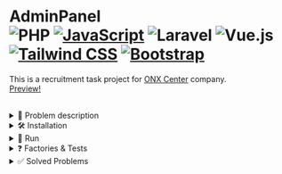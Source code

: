 # AdminPanel  <div> ![PHP](https://img.shields.io/badge/PHP-%23777BB4.svg?style=flat&logo=php&logoColor=white) [![JavaScript](https://shields.io/badge/JavaScript-black?logo=JavaScript&logoColor=F7DF1E)](https://developer.mozilla.org/en-US/docs/Web/JavaScript) ![Laravel](https://img.shields.io/badge/Laravel-%23FF2D20.svg?style=flat&logo=laravel&logoColor=white) ![Vue.js](https://img.shields.io/badge/Vue.js-%234FC08D.svg?style=flat&logo=vue.js&logoColor=white) [![Tailwind CSS](https://img.shields.io/badge/-Tailwind-38B2AC?logo=tailwind-css&logoColor=white)](https://tailwindcss.com/) [![Bootstrap](https://img.shields.io/badge/Bootstrap-%237952b3.svg?logo=bootstrap&logoColor=white&style=flat)](https://getbootstrap.com/) </div>

This is a recruitment task project for [ONX Center](https://onx.com.pl/) company. \
[Preview!](http://adminpanel-szymcode-a7c075dcede4.herokuapp.com/home)


<br>
<details><summary> 📖 Problem description </summary>
<br>
    
```
Twoim zadaniem jest stworzenie zaawansowanego panelu administracyjnego do
zarządzania treściami na stronie internetowej. Aplikacja powinna być oparta na frameworku
Laravel 10 (PHP) oraz Vue.js 3, a także działać jako pojedyncza strona aplikacji (SPA).
Celem tego zadania jest przetestowanie Twoich umiejętności programistycznych, zdolności
projektowych oraz umiejętności pracy z technologiami Laravel i Vue.js.


Wymagania:
• Stwórz stronę SPA, która będzie pełniła rolę zaawansowanego panelu administracyjnego.
• Wykorzystaj framework Laravel 10 do tworzenia API oraz obsługi logiki backendowej
aplikacji.
• Skorzystaj z Vue.js 3 do stworzenia interfejsu użytkownika, wykorzystując komponenty Vue
do tworzenia interaktywnych widoków.
• Aplikacja powinna umożliwiać zalogowanie się do panelu poprzez formularz logowania.
• Dane użytkowników oraz treści powinny być przechowywane w bazie danych SQL (wybierz
odpowiednią dla Ciebie technologię).
• Po zalogowaniu, użytkownik powinien mieć dostęp do następujących funkcji:
  - Zarządzanie użytkownikami: Implementuj pełne CRUD dla użytkowników (imię, nazwisko,
e-mail, rola).
  - Zarządzanie treściami: Stwórz CRUD dla wpisów (tytuł, treść, data publikacji) wraz z
możliwością przypisywania tagów.


Dodatkowe wyzwania:
• Implementuj paginację dla listy użytkowników i wpisów w interfejsie użytkownika.
• Zabezpiecz aplikację przed atakami typu SQL Injection oraz Cross-Site Scripting (XSS).
• Zaimplementuj autoryzację i autentykację w oparciu o wbudowane mechanizmy Laravel
oraz rolę użytkowników w dostępie do poszczególnych funkcji.
• Zaimplementuj wyszukiwanie użytkowników i wpisów w panelu administracyjnym.
• Dodaj możliwość sortowania i filtrowania wpisów na podstawie tagów.
• Stwórz mechanizm do przypisywania uprawnień użytkownikom na podstawie ich ról.


Zadanie z gwiazdką:
Czy jesteś w stanie zoptymalizować zapytania do bazy danych w celu maksymalizacji
wydajności aplikacji, szczególnie przy dużym obciążeniu?


Ocenianie:
Twoje rozwiązanie będzie oceniane pod kątem:
• Jakości kodu w oparciu o standardy Laravel.
• Skuteczności interfejsu użytkownika.
• Bezpieczeństwa i walidacji danych.
• Implementacji autoryzacji i autentykacji.
• Umiejętności pracy z PHP (Laravel) i Vue.js.
• Wydajności i responsywności aplikacji.
• Sposób na testowanie aplikacji (szczególną uwagę przywiązujemy do testów).
```

<br>
</details>


<details><summary> 🛠️ Installation </summary>
<br>
    
- First make sure u have installed latest versions of [Laravel](https://laravel.com/), [Vue.js](https://vuejs.org/), [XAMPP](https://www.apachefriends.org/pl/index.html) and [Composer](https://getcomposer.org/).

- Clone this repository from admin-panel branch.

```
git clone -b admin-panel https://github.com/SzymCode/RecruitmentTasks.git
```

- Install modules in root directory.

```bash
npm install
composer update
```

### **Make sure u have installed all modules!**


- Change *.env.example* file to *.env* in root directory, run XAMPP mysql server and create database.
```bash
mysql -u root -p
create database adminpanel
```

- Migrate and seed database.
```bash
php artisan migrate:fresh --seed
```

<br>
</details>


<details><summary> 🚀 Run </summary>
<br>

- root directory:

```bash
npm run dev
php artisan serve
```

<br>

</details>  



<details><summary> ❓ Factories & Tests </summary>
<br/>
    
- Run factories to generate fake data.
```bash
php artisan tinker
User::factory()->count(100)->create();
Post::factory()->count(100)->create();      
```

- Run backend tests.
```bash
php artisan test tests/Feature/PostsControllerTest.php
php artisan test tests/Feature/UsersControllerTest.php
```

<br/>
</details>


<details><summary> ✅ Solved Problems  </summary>
<br/>
    
- [X] Single Page App

- [X] Responsive design

- [X] CRUD for users and posts

- [X] Search, filter and sort functionalities

- [X] Prevent SQL injection attack

- [X] Backend tests 

- [X] Pagination

- [X] Live preview

</details>
